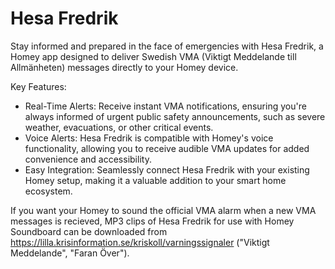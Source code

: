 # Hesa Fredrik

Stay informed and prepared in the face of emergencies with Hesa Fredrik, a Homey app designed to deliver Swedish VMA (Viktigt Meddelande till Allmänheten) messages directly to your Homey device.

Key Features:

- Real-Time Alerts: Receive instant VMA notifications, ensuring you're always informed of urgent public safety announcements, such as severe weather, evacuations, or other critical events.
- Voice Alerts: Hesa Fredrik is compatible with Homey's voice functionality, allowing you to receive audible VMA updates for added convenience and accessibility.
- Easy Integration: Seamlessly connect Hesa Fredrik with your existing Homey setup, making it a valuable addition to your smart home ecosystem.

If you want your Homey to sound the official VMA alarm when a new VMA messages is recieved, MP3 clips of Hesa Fredrik for use with Homey Soundboard can be downloaded from https://lilla.krisinformation.se/kriskoll/varningssignaler ("Viktigt Meddelande", "Faran Över").
